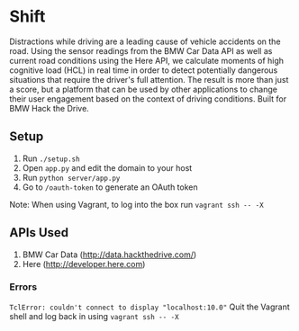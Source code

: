 Shift
=====

Distractions while driving are a leading cause of vehicle accidents on the road. Using the sensor readings from the BMW Car Data API as well as current road conditions using the Here API, we calculate moments of high cognitive load (HCL) in real time in order to detect potentially dangerous situations that require the driver's full attention. The result is more than just a score, but a platform that can be used by other applications to change their user engagement based on the context of driving conditions. Built for BMW Hack the Drive.

## Setup
1. Run `./setup.sh`
2. Open `app.py` and edit the domain to your host
3. Run `python server/app.py`
4. Go to `/oauth-token` to generate an OAuth token

Note: When using Vagrant, to log into the box run `vagrant ssh -- -X`

## APIs Used
1. BMW Car Data (http://data.hackthedrive.com/)
2. Here (http://developer.here.com)

### Errors

`TclError: couldn't connect to display "localhost:10.0"`
Quit the Vagrant shell and log back in using `vagrant ssh -- -X`